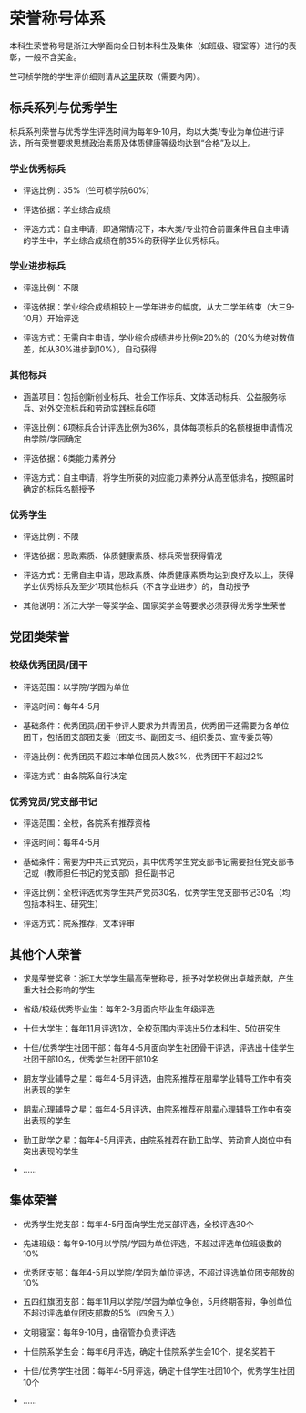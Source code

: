 # 荣誉称号体系

本科生荣誉称号是浙江大学面向全日制本科生及集体（如班级、寝室等）进行的表彰，一般不含奖金。

竺可桢学院的学生评价细则请从[这里](http://office.ckc.zju.edu.cn/2023/0215/c35002a2715999/page.psp)获取（需要内网）。

## 标兵系列与优秀学生

标兵系列荣誉与优秀学生评选时间为每年9-10月，均以大类/专业为单位进行评选，所有荣誉要求思想政治素质及体质健康等级均达到“合格”及以上。

### 学业优秀标兵

- 评选比例：35%（竺可桢学院60%）

- 评选依据：学业综合成绩

- 评选方式：自主申请，即通常情况下，本大类/专业符合前置条件且自主申请的学生中，学业综合成绩在前35%的获得学业优秀标兵。

### 学业进步标兵

- 评选比例：不限

- 评选依据：学业综合成绩相较上一学年进步的幅度，从大二学年结束（大三9-10月）开始评选

- 评选方式：无需自主申请，学业综合成绩进步比例≥20%的（20%为绝对数值差，如从30%进步到10%），自动获得

### 其他标兵

- 涵盖项目：包括创新创业标兵、社会工作标兵、文体活动标兵、公益服务标兵、对外交流标兵和劳动实践标兵6项

- 评选比例：6项标兵合计评选比例为36%，具体每项标兵的名额根据申请情况由学院/学园确定

- 评选依据：6类能力素养分

- 评选方式：自主申请，将学生所获的对应能力素养分从高至低排名，按照届时确定的标兵名额授予

### 优秀学生

- 评选比例：不限

- 评选依据：思政素质、体质健康素质、标兵荣誉获得情况

- 评选方式：无需自主申请，思政素质、体质健康素质均达到良好及以上，获得学业优秀标兵及至少1项其他标兵（不含学业进步）的，自动授予

- 其他说明：浙江大学一等奖学金、国家奖学金等要求必须获得优秀学生荣誉

## 党团类荣誉

### 校级优秀团员/团干

- 评选范围：以学院/学园为单位

- 评选时间：每年4-5月

- 基础条件：优秀团员/团干参评人要求为共青团员，优秀团干还需要为各单位团干，包括团支部团支委（团支书、副团支书、组织委员、宣传委员等）

- 评选比例：优秀团员不超过本单位团员人数3%，优秀团干不超过2%

- 评选方式：由各院系自行决定

### 优秀党员/党支部书记

- 评选范围：全校，各院系有推荐资格

- 评选时间：每年4-5月

- 基础条件：需要为中共正式党员，其中优秀学生党支部书记需要担任党支部书记或（教师担任书记的党支部）担任副书记

- 评选比例：全校评选优秀学生共产党员30名，优秀学生党支部书记30名（均包括本科生、研究生）

- 评选方式：院系推荐，文本评审

## 其他个人荣誉

- 求是荣誉奖章：浙江大学学生最高荣誉称号，授予对学校做出卓越贡献，产生重大社会影响的学生

- 省级/校级优秀毕业生：每年2-3月面向毕业生年级评选

- 十佳大学生：每年11月评选1次，全校范围内评选出5位本科生、5位研究生

- 十佳/优秀学生社团干部：每年4-5月面向学生社团骨干评选，评选出十佳学生社团干部10名，优秀学生社团干部10名

- 朋友学业辅导之星：每年4-5月评选，由院系推荐在朋辈学业辅导工作中有突出表现的学生

- 朋辈心理辅导之星：每年4-5月评选，由院系推荐在朋辈心理辅导工作中有突出表现的学生

- 勤工助学之星：每年4-5月评选，由院系推荐在勤工助学、劳动育人岗位中有突出表现的学生

- ……

## 集体荣誉

- 优秀学生党支部：每年4-5月面向学生党支部评选，全校评选30个

- 先进班级：每年9-10月以学院/学园为单位评选，不超过评选单位班级数的10%

- 优秀团支部：每年4-5月以学院/学园为单位评选，不超过评选单位团支部数的10%

- 五四红旗团支部：每年11月以学院/学园为单位争创，5月终期答辩，争创单位不超过评选单位团支部数的5%（四舍五入）

- 文明寝室：每年9-10月，由宿管办负责评选

- 十佳院系学生会：每年6月评选，确定十佳院系学生会10个，提名奖若干

- 十佳/优秀学生社团：每年4-5月评选，确定十佳学生社团10个，优秀学生社团10个

- ……
